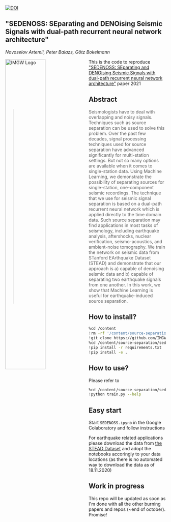 [![DOI](https://zenodo.org/badge/288950002.svg)](https://zenodo.org/badge/latestdoi/288950002)

## "SEDENOSS: SEparating and DENOising Seismic Signals with dual-path recurrent neural network architecture" 
_Novoselov Artemii, Peter Balazs, G&ouml;tz Bokelmann_

<img src="https://img.univie.ac.at/fileadmin/user_upload/i_img/documents_imgw/graphic/logo_imgw_color_with_text_2100x660.png"
     alt="IMGW Logo"
     style="float: left; margin-right: 10px;" width=50%/>

This is the code to reproduce ["SEDENOSS: SEparating and DENOising Seismic Signals with dual-path recurrent neural network architecture"](https://www.essoar.org/doi/10.1002/essoar.10504944.2) paper 2021

## Abstract
> Seismologists have to deal with overlapping and noisy signals. Techniques such as source separation can be used to solve this problem. Over the past few decades, signal processing techniques used for source separation have advanced significantly for multi-station settings. But not so many options are available when it comes to single-station data. Using Machine Learning, we demonstrate the possibility of separating sources for single-station, one-component seismic recordings. The technique that we use for seismic signal separation is based on a dual-path recurrent neural network which is applied directly to the time domain data. Such source separation may find applications in most tasks of seismology, including earthquake analysis, aftershocks, nuclear verification, seismo-acoustics, and ambient-noise tomography. We train the network on seismic data from STanford EArthquake Dataset (STEAD) and demonstrate that our approach is a) capable of denoising seismic data and b) capable of separating two earthquake signals from one another. In this work, we show that Machine Learning is useful for earthquake-induced source separation. 

## How to install?
```bash
%cd /content
!rm -rf '/content/source-separation/'
!git clone https://github.com/IMGW-univie/source-separation.git
%cd /content/source-separation/sedenoss
!pip install -r requirements.txt
!pip install -e .
```

## How to use?
Please refer to
```bash
%cd /content/source-separation/sedenoss/sedenoss
!python train.py --help
```

## Easy start
Start `SEDENOSS.ipynb` in the Google Colaboratory and follow instructions

For earthquake related applications please download the data from [the STEAD Dataset](https://github.com/smousavi05/STEAD) and adopt the notebooks accoringly to your data locations (as there is no automated way to download the data as of 18.11.2020)

## Work in progress
This repo will be updated as soon as I'm done with all the other burning papers and repos (~end of october). Promise!
